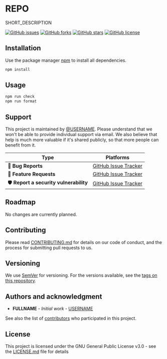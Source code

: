 # REPO

SHORT_DESCRIPTION

[![GitHub issues](https://img.shields.io/github/issues/USER/REPO.svg)](https://github.com/USER/REPO/issues)
[![GitHub forks](https://img.shields.io/github/forks/USER/REPO.svg)](https://github.com/USER/REPO/network)
[![GitHub stars](https://img.shields.io/github/stars/USER/REPO.svg)](https://github.com/USER/REPO/stargazers)
[![GitHub license](https://img.shields.io/github/license/USER/REPO.svg)](https://github.com/USER/REPO/blob/main/LICENSE.md)

## Installation

Use the package manager [npm](https://docs.npmjs.com/downloading-and-installing-node-js-and-npm) to install all dependencies.

```bash
npm install
```

## Usage

```bash
npm run check
npm run format
```

## Support

This project is maintained by [@USERNAME](https://github.com/USERNAME). Please understand that we won't be able to provide individual support via email. We also believe that help is much more valuable if it's shared publicly, so that more people can benefit from it.

| Type                                  | Platforms                                                   |
| ------------------------------------- | ----------------------------------------------------------- |
| 🚨 **Bug Reports**                    | [GitHub Issue Tracker](https://github.com/USER/REPO/issues) |
| 🎁 **Feature Requests**               | [GitHub Issue Tracker](https://github.com/USER/REPO/issues) |
| 🛡 **Report a security vulnerability** | [GitHub Issue Tracker](https://github.com/USER/REPO/issues) |

## Roadmap

No changes are currently planned.

## Contributing

Please read [CONTRIBUTING.md](CONTRIBUTING.md) for details on our code of conduct, and the process for submitting pull requests to us.

## Versioning

We use [SemVer](http://semver.org/) for versioning. For the versions available, see the [tags on this repository](https://github.com/USER/REPO/tags).

## Authors and acknowledgment

- **FULLNAME** - _Initial work_ - [USERNAME](https://github.com/USERNAME)

See also the list of [contributors](https://github.com/USER/REPO/graphs/contributors) who participated in this project.

## License

This project is licensed under the GNU General Public License v3.0 - see the [LICENSE.md](LICENSE.md) file for details
